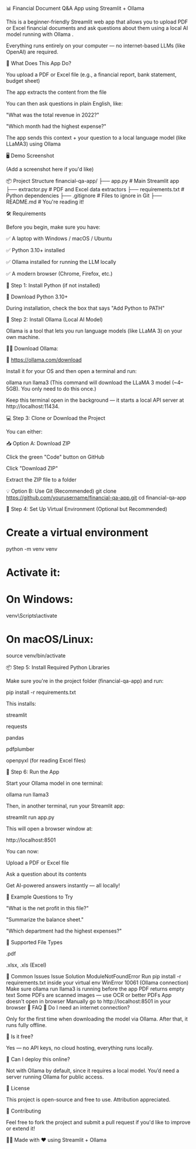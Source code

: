 📊 Financial Document Q&A App using Streamlit + Ollama

This is a beginner-friendly Streamlit web app that allows you to upload PDF or Excel financial documents and ask questions about them using a local AI model running with Ollama
.

Everything runs entirely on your computer — no internet-based LLMs (like OpenAI) are required.

🧠 What Does This App Do?

You upload a PDF or Excel file (e.g., a financial report, bank statement, budget sheet)

The app extracts the content from the file

You can then ask questions in plain English, like:

"What was the total revenue in 2022?"

"Which month had the highest expense?"

The app sends this context + your question to a local language model (like LLaMA3) using Ollama

🖥️ Demo Screenshot

(Add a screenshot here if you'd like)

📦 Project Structure
financial-qa-app/
├── app.py             # Main Streamlit app
├── extractor.py       # PDF and Excel data extractors
├── requirements.txt   # Python dependencies
├── .gitignore         # Files to ignore in Git
├── README.md          # You're reading it!

🛠️ Requirements

Before you begin, make sure you have:

✅ A laptop with Windows / macOS / Ubuntu

✅ Python 3.10+ installed

✅ Ollama installed for running the LLM locally

✅ A modern browser (Chrome, Firefox, etc.)

🐍 Step 1: Install Python (if not installed)

🔗 Download Python 3.10+

During installation, check the box that says "Add Python to PATH"

🧠 Step 2: Install Ollama (Local AI Model)

Ollama is a tool that lets you run language models (like LLaMA 3) on your own machine.

🧑‍💻 Download Ollama:

🔗 https://ollama.com/download

Install it for your OS and then open a terminal and run:

ollama run llama3
(This command will download the LLaMA 3 model (~4–5GB). You only need to do this once.)

Keep this terminal open in the background — it starts a local API server at http://localhost:11434.

💻 Step 3: Clone or Download the Project

You can either:

📥 Option A: Download ZIP

Click the green "Code" button on GitHub

Click "Download ZIP"

Extract the ZIP file to a folder

💡 Option B: Use Git (Recommended)
git clone https://github.com/yourusername/financial-qa-app.git
cd financial-qa-app

🧰 Step 4: Set Up Virtual Environment (Optional but Recommended)
# Create a virtual environment
python -m venv venv

# Activate it:
# On Windows:
venv\Scripts\activate

# On macOS/Linux:
source venv/bin/activate

📦 Step 5: Install Required Python Libraries

Make sure you're in the project folder (financial-qa-app) and run:

pip install -r requirements.txt


This installs:

streamlit

requests

pandas

pdfplumber

openpyxl (for reading Excel files)

🚀 Step 6: Run the App

Start your Ollama model in one terminal:

ollama run llama3


Then, in another terminal, run your Streamlit app:

streamlit run app.py


This will open a browser window at:

http://localhost:8501


You can now:

Upload a PDF or Excel file

Ask a question about its contents

Get AI-powered answers instantly — all locally!

🧠 Example Questions to Try

"What is the net profit in this file?"

"Summarize the balance sheet."

"Which department had the highest expenses?"

📁 Supported File Types

.pdf

.xlsx, .xls (Excel)

🛑 Common Issues
Issue	Solution
ModuleNotFoundError	Run pip install -r requirements.txt inside your virtual env
WinError 10061 (Ollama connection)	Make sure ollama run llama3 is running before the app
PDF returns empty text	Some PDFs are scanned images — use OCR or better PDFs
App doesn't open in browser	Manually go to http://localhost:8501 in your browser
🙋 FAQ
🔹 Do I need an internet connection?

Only for the first time when downloading the model via Ollama. After that, it runs fully offline.

🔹 Is it free?

Yes — no API keys, no cloud hosting, everything runs locally.

🔹 Can I deploy this online?

Not with Ollama by default, since it requires a local model. You’d need a server running Ollama for public access.

📜 License

This project is open-source and free to use. Attribution appreciated.

🤝 Contributing

Feel free to fork the project and submit a pull request if you'd like to improve or extend it!

👨‍💻 Made with ❤️ using Streamlit + Ollama
